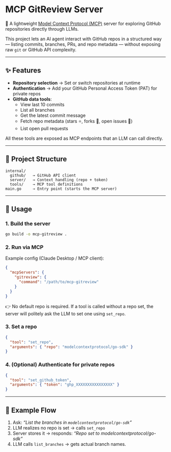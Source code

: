 # MCP GitReview Server

🚀 A lightweight [Model Context Protocol (MCP)](https://modelcontextprotocol.io) server for exploring GitHub repositories directly through LLMs.  

This project lets an AI agent interact with GitHub repos in a structured way — listing commits, branches, PRs, and repo metadata — without exposing raw `git` or GitHub API complexity.  

---

## ✨ Features

- **Repository selection** → Set or switch repositories at runtime  
- **Authentication** → Add your GitHub Personal Access Token (PAT) for private repos  
- **GitHub data tools**:
  - View last 10 commits  
  - List all branches  
  - Get the latest commit message  
  - Fetch repo metadata (stars ⭐, forks 🍴, open issues 🐞)  
  - List open pull requests  

All these tools are exposed as MCP endpoints that an LLM can call directly.

---

## 📂 Project Structure

```
internal/
  github/   → GitHub API client
  server/   → Context handling (repo + token)
  tools/    → MCP tool definitions
main.go     → Entry point (starts the MCP server)
```

---

## 🔧 Usage

### 1. Build the server
```bash
go build -o mcp-gitreview .
```

### 2. Run via MCP
Example config (Claude Desktop / MCP client):

```json
{
  "mcpServers": {
    "gitreview": {
      "command": "/path/to/mcp-gitreview"
    }
  }
}
```

👉 No default repo is required. If a tool is called without a repo set, the server will politely ask the LLM to set one using `set_repo`.

### 3. Set a repo
```json
{
  "tool": "set_repo",
  "arguments": { "repo": "modelcontextprotocol/go-sdk" }
}
```

### 4. (Optional) Authenticate for private repos
```json
{
  "tool": "set_github_token",
  "arguments": { "token": "ghp_XXXXXXXXXXXXXXXX" }
}
```

---

## 🤖 Example Flow

1. Ask: *“List the branches in `modelcontextprotocol/go-sdk`”*  
2. LLM realizes no repo is set → calls `set_repo`  
3. Server stores it → responds: *“Repo set to modelcontextprotocol/go-sdk”*  
4. LLM calls `list_branches` → gets actual branch names.  
